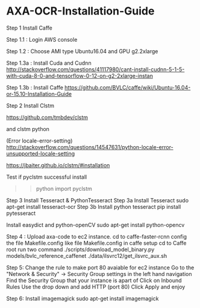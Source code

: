 # AXA-OCR-Installation-Guide
Step 1 Install Caffe

Step 1.1 : Login AWS console

Step 1.2 : Choose AMI type Ubuntu16.04 and GPU g2.2xlarge



Step 1.3a : Install Cuda and Cudnn
http://stackoverflow.com/questions/41117980/cant-install-cudnn-5-1-5-with-cuda-8-0-and-tensorflow-0-12-on-g2-2xlarge-instan

Step 1.3b : Install Caffe
https://github.com/BVLC/caffe/wiki/Ubuntu-16.04-or-15.10-Installation-Guide



Step 2 Install Clstm

https://github.com/tmbdev/clstm

and clstm python 

(Error locale-error-setting)
http://stackoverflow.com/questions/14547631/python-locale-error-unsupported-locale-setting

https://jbaiter.github.io/clstm/#installation

Test if pyclstm successful install 
>>python
>>import pyclstm

Step 3 Install Tesseract & PythonTesseract
Step 3a Install Tesseract
sudo apt-get install tesseract-ocr
Step 3b Install python tesseract
pip install pytesseract

Install easydict and python-openCV
sudo apt-get install python-opencv

Step 4 :
Upload axa-code to ec2 instance.
cd to caffe-faster-rcnn
config the file Makefile.config like file Makefile.config in caffe setup
cd to Caffe root
run two command
./scripts/download_model_binary.py models/bvlc_reference_caffenet
./data/ilsvrc12/get_ilsvrc_aux.sh

Step 5: 
Change the rule to make port 80 avaiable for ec2 instance
    Go to the "Network & Security" -> Security Group settings in the left hand navigation
    Find the Security Group that your instance is apart of
    Click on Inbound Rules
    Use the drop down and add HTTP (port 80)
    Click Apply and enjoy

Step 6:
Install imagemagick
sudo apt-get install imagemagick
